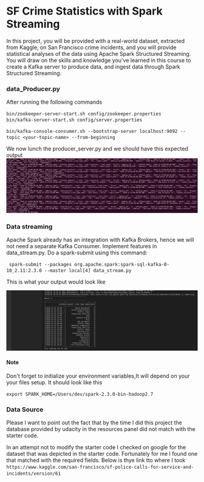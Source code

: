 # SF Crime Statistics with Spark Streaming

In this project, you will be provided with a real-world dataset, extracted from Kaggle, on San Francisco crime incidents, and you will provide statistical analyses of the data using Apache Spark Structured Streaming. You will draw on the skills and knowledge you've learned in this course to create a Kafka server to produce data, and ingest data through Spark Structured Streaming.

### data_Producer.py
After running the following commands
```
bin/zookeeper-server-start.sh config/zookeeper.properties
bin/kafka-server-start.sh config/server.properties
```
```
bin/kafka-console-consumer.sh --bootstrap-server localhost:9092 --topic <your-topic-name> --from-beginning
```

We now lunch the producer_server.py and we should have this expected output
![message](message.png)

### Data streaming
Apache Spark already has an integration with Kafka Brokers, hence we will not need a separate Kafka Consumer.
Implement features in data_stream.py.
Do a spark-submit using this command:

```
 spark-submit --packages org.apache.spark:spark-sql-kafka-0-10_2.11:2.3.0 --master local[4] data_stream.py
``` 

This is what your output would look like

![stream](data.png)

#### Note
Don't forget to initialize your environment variables,It will depend on your your files setup. It should look like this 
```
export SPARK_HOME=/Users/dev/spark-2.3.0-bin-hadoop2.7
```
### Data Source
Please I want to point out the fact that by the time I did this project the database provided by udacity in the resources panel did not match with the starter code. 

In an attempt not to modify the starter code I checked on google for the dataset that was depicted in the starter code. Fortunately for me I found one that matched with the required fields. Below is thye link tto where I took `https://www.kaggle.com/san-francisco/sf-police-calls-for-service-and-incidents/version/61`
